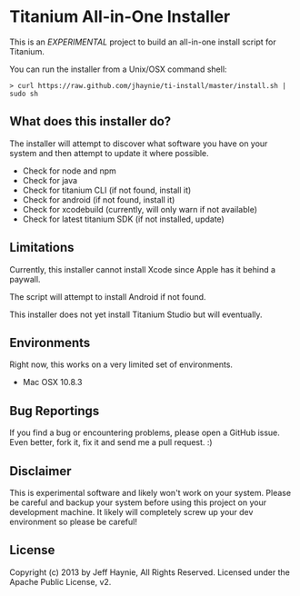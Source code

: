 Titanium All-in-One Installer
=============================

This is an *EXPERIMENTAL* project to build an all-in-one install script for Titanium.

You can run the installer from a Unix/OSX command shell:

	> curl https://raw.github.com/jhaynie/ti-install/master/install.sh | sudo sh

What does this installer do?
----------------------------

The installer will attempt to discover what software you have on your system and then
attempt to update it where possible.

- Check for node and npm
- Check for java
- Check for titanium CLI (if not found, install it)
- Check for android (if not found, install it)
- Check for xcodebuild (currently, will only warn if not available)
- Check for latest titanium SDK (if not installed, update)

Limitations
-----------

Currently, this installer cannot install Xcode since Apple has it behind a paywall. 

The script will attempt to install Android if not found.

This installer does not yet install Titanium Studio but will eventually.

Environments
------------

Right now, this works on a very limited set of environments.

- Mac OSX 10.8.3


Bug Reportings
--------------

If you find a bug or encountering problems, please open a GitHub issue.  Even better,
fork it, fix it and send me a pull request. :)


Disclaimer
----------

This is experimental software and likely won't work on your system.  Please be careful and backup
your system before using this project on your development machine.  It likely will completely
screw up your dev environment so please be careful!


License
-------
Copyright (c) 2013 by Jeff Haynie, All Rights Reserved.
Licensed under the Apache Public License, v2.
